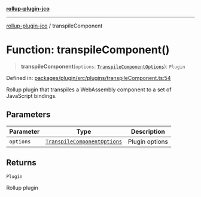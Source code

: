 [**rollup-plugin-jco**](../README.md)

---

[rollup-plugin-jco](../README.md) / transpileComponent

# Function: transpileComponent()

> **transpileComponent**(`options`: [`TranspileComponentOptions`](../interfaces/TranspileComponentOptions.md)): `Plugin`

Defined in: [packages/plugin/src/plugins/transpileComponent.ts:54](https://github.com/rioam2/rollup-plugin-jco/blob/main/packages/plugin/src/plugins/transpileComponent.ts#L54)

Rollup plugin that transpiles a WebAssembly component to a set of JavaScript bindings.

## Parameters

| Parameter | Type                                                                      | Description    |
| --------- | ------------------------------------------------------------------------- | -------------- |
| `options` | [`TranspileComponentOptions`](../interfaces/TranspileComponentOptions.md) | Plugin options |

## Returns

`Plugin`

Rollup plugin
